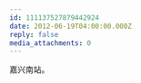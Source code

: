 ```yaml
---
id: 111137527879442924
date: 2012-06-19T04:00:00.000Z
reply: false
media_attachments: 0
---
```


嘉兴南站。 ​​​​

